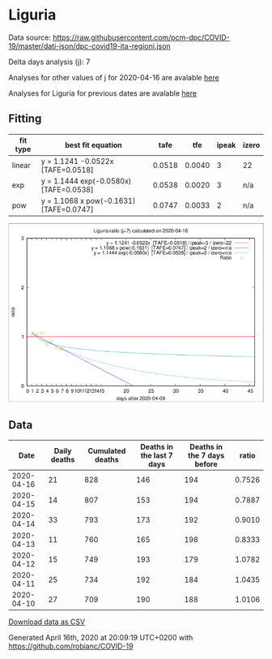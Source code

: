 # Liguria

Data source: https://raw.githubusercontent.com/pcm-dpc/COVID-19/master/dati-json/dpc-covid19-ita-regioni.json

Delta days analysis (j): 7

Analyses for other values of j for 2020-04-16 are avalable [here](../2020-04-16/README.md)

Analyses for Liguria for previous dates are avalable [here](../README.md)

## Fitting 
|fit type|best fit equation|tafe|tfe|ipeak|izero|
|-------|-----|--------|------|---|---|
|linear|y = 1.1241 -0.0522x  [TAFE=0.0518]|0.0518|0.0040|3|22|
|exp|y = 1.1444 exp(-0.0580x)  [TAFE=0.0538]|0.0538|0.0020|3|n/a|
|pow|y = 1.1068 x pow(-0.1631)  [TAFE=0.0747]|0.0747|0.0033|2|n/a|

![Plot](COVID-19_liguria_j7_2020-04-16.png)

## Data
|Date|Daily deaths|Cumulated deaths|Deaths in the last 7 days|Deaths in the 7 days before|ratio|
|----|----------|-----------|-------|--------------------|-----|
|2020-04-16|21|828|146|194|0.7526|
|2020-04-15|14|807|153|194|0.7887|
|2020-04-14|33|793|173|192|0.9010|
|2020-04-13|11|760|165|198|0.8333|
|2020-04-12|15|749|193|179|1.0782|
|2020-04-11|25|734|192|184|1.0435|
|2020-04-10|27|709|190|188|1.0106|

[Download data as CSV](COVID-19_liguria_j7_2020-04-16.csv)

Generated April 16th, 2020 at 20:09:19 UTC+0200 with https://github.com/robianc/COVID-19
